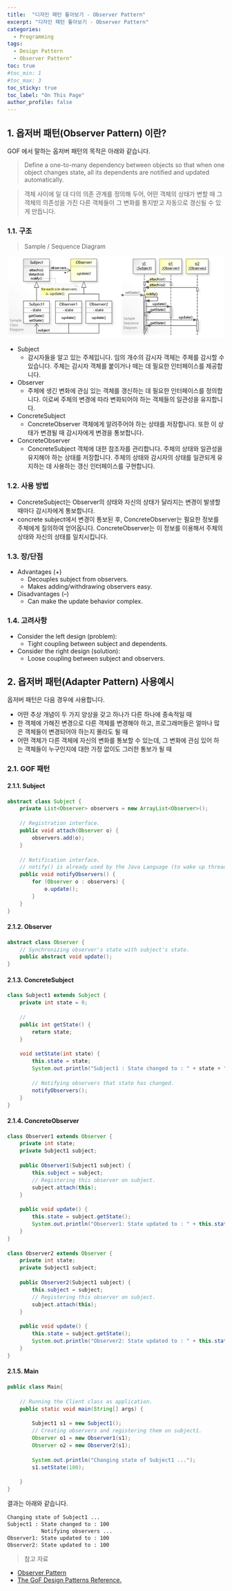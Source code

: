 ```yaml
---
title:  "디자인 패턴 톺아보기 - Observer Pattern"
excerpt: "디자인 패턴 톺아보기 - Observer Pattern"
categories:
  - Programming
tags:
  - Design Pattern
  - Observer Pattern"
toc: true
#toc_min: 1
#toc_max: 3
toc_sticky: true
toc_label: "On This Page"
author_profile: false
---
```


## 1. 옵저버 패턴(Observer Pattern) 이란?

GOF 에서 말하는 옵저버 패턴의 목적은 아래와 같습니다.

> Define a one-to-many dependency between objects so that when one object changes state, all its dependents are notified and updated automatically.

> 객체 사이에 일 대 다의 의존 관계를 정의해 두어, 어떤 객체의 상태가 변할 때 그 객체의 의존성을 가진 다른 객체들이 그 변화를 통지받고 자동으로 갱신될 수 있게 만듭니다.

### 1.1. 구조

> Sample / Sequence Diagram

![image](/assets/images/design_pattern/observer_pattern.png)

* Subject
  * 감시자들을 알고 있는 주체입니다. 임의 개수의 감시자 객체는 주체를 감시할 수 있습니다. 주체는 감시자 객체를 붙이거나 떼는 데 필요한 인터페이스를 제공합니다.
* Observer
  * 주체에 생긴 변화에 관심 있는 객체를 갱신하는 데 필요한 인터페이스를 정의합니다. 이로써 주체의 변경에 따라 변화되어야 하는 객체들의 일관성을 유지합니다.
* ConcreteSubject
  * ConcreteObserver 객체에게 알려주어야 하는 상태를 저장합니다. 또한 이 상태가 변경될 때 감시자에게 변경을 통보합니다.
* ConcreteObserver
  * ConcreteSubject 객체에 대한 참조자를 관리합니다. 주체의 상태와 일관성을 유지해야 하는 상태를 저장합니다. 주체의 상태와 감시자의 상태를 일관되게 유지하는 데 사용하는 갱신 인터페이스를 구현합니다.

### 1.2. 사용 방법

* ConcreteSubject는 Observer의 상태와 자신의 상태가 달라지는 변경이 발생할 때마다 감시자에게 통보합니다.
* concrete subject에서 변경이 통보된 후, ConcreteObserver는 필요한 정보를 주체에게 질의하여 얻어옵니다. ConcreteObserver는 이 정보를 이용해서 주체의 상태와 자신의 상태를 일치시킵니다.
### 1.3. 장/단점

* Advantages (+)
    * Decouples subject from observers.
    * Makes adding/withdrawing observers easy.
* Disadvantages (–)
    * Can make the update behavior complex.

### 1.4. 고려사항

* Consider the left design (problem):
    * Tight coupling between subject and dependents.
* Consider the right design (solution):
    * Loose coupling between subject and observers.

## 2. 옵저버 패턴(Adapter Pattern) 사용예시

옵저버 패턴은 다음 경우에 사용합니다.

* 어떤 추상 개념이 두 가지 양상을 갖고 하나가 다른 하나에 종속적일 때
* 한 객체에 가해진 변경으로 다른 객체를 변경해야 하고, 프로그래머들은 얼마나 많은 객체들이 변경되어야 하는지 몰라도 될 때
* 어떤 객체가 다른 객체에 자신의 변화를 통보할 수 있는데, 그 변화에 관심 있어 하는 객체들이 누구인지에 대한 가정 없이도 그러한 통보가 될 때

### 2.1. GOF 패턴

#### 2.1.1. Subject

```java
abstract class Subject { 
	private List<Observer> observers = new ArrayList<Observer>();
	
	// Registration interface.
	public void attach(Observer o) { 
		observers.add(o);
	} 
	
	// Notification interface.
	// notify() is already used by the Java Language (to wake up threads).
	public void notifyObservers() { 
		for (Observer o : observers) {
			o.update();
		}
	} 
} 
```

#### 2.1.2. Observer

```java
abstract class Observer { 
	// Synchronizing observer's state with subject's state.
	public abstract void update();
} 
```

#### 2.1.3. ConcreteSubject

```java
class Subject1 extends Subject { 
	private int state = 0;
	
	//
	public int getState() { 
		return state;
	} 
	
	void setState(int state) { 
		this.state = state;
		System.out.println("Subject1 : State changed to : " + state + "\n           Notifying observers ...");
	
		// Notifying observers that state has changed.
		notifyObservers();
	} 
} 
```

#### 2.1.4. ConcreteObserver

```java
class Observer1 extends Observer { 
	private int state;
	private Subject1 subject;
	
	public Observer1(Subject1 subject) { 
		this.subject = subject;
		// Registering this observer on subject.
		subject.attach(this); 
	} 
	
	public void update() { 
		this.state = subject.getState();
		System.out.println("Observer1: State updated to : " + this.state);
	} 
} 

class Observer2 extends Observer { 
	private int state;
	private Subject1 subject;
	
	public Observer2(Subject1 subject) { 
		this.subject = subject;
		// Registering this observer on subject.
		subject.attach(this); 
	} 
	
	public void update() { 
		this.state = subject.getState();
		System.out.println("Observer2: State updated to : " + this.state);
	} 
} 
```

#### 2.1.5. Main

```java
public class Main{

	// Running the Client class as application.
	public static void main(String[] args) {

		Subject1 s1 = new Subject1();
		// Creating observers and registering them on subject1.
		Observer o1 = new Observer1(s1);
		Observer o2 = new Observer2(s1);
		
		System.out.println("Changing state of Subject1 ...");
		s1.setState(100);
		
	} 
}
  ```

결과는 아래와 같습니다.

```
Changing state of Subject1 ...
Subject1 : State changed to : 100
           Notifying observers ...
Observer1: State updated to : 100
Observer2: State updated to : 100
```

> 참고 자료

* [Observer Pattern](https://en.wikipedia.org/wiki/Observer_pattern)
* [The GoF Design Patterns Reference.](http://w3sdesign.com/index0100.php)
